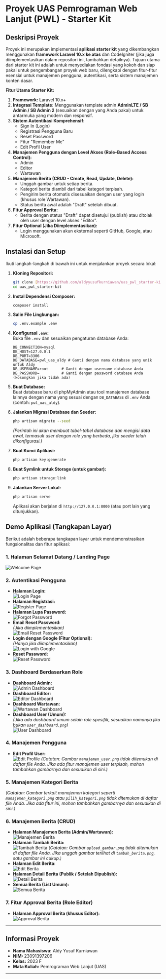 # Proyek UAS Pemrograman Web Lanjut (PWL) - Starter Kit

## Deskripsi Proyek

Proyek ini merupakan implementasi **aplikasi starter kit** yang dikembangkan menggunakan **framework Laravel 10.x ke atas** dan CodeIgniter (jika juga diimplementasikan dalam repositori ini, tambahkan detailnya). Tujuan utama dari starter kit ini adalah untuk menyediakan fondasi yang kokoh dan siap pakai untuk pengembangan proyek web baru, dilengkapi dengan fitur-fitur esensial untuk manajemen pengguna, autentikasi, serta sistem manajemen konten dasar.

**Fitur Utama Starter Kit:**

1.  **Framework:** Laravel 10.x+
2.  **Integrasi Template:** Menggunakan template admin **AdminLTE / SB Admin / SB Admin 2** (sesuaikan dengan yang Anda pakai) untuk antarmuka yang modern dan responsif.
3.  **Sistem Autentikasi Komprehensif:**
    * Sign In (Login)
    * Registrasi Pengguna Baru
    * Reset Password
    * Fitur "Remember Me"
    * Edit Profil User
4.  **Manajemen Pengguna dengan Level Akses (Role-Based Access Control):**
    * Admin
    * Editor
    * Wartawan
5.  **Manajemen Berita (CRUD - Create, Read, Update, Delete):**
    * Unggah gambar untuk setiap berita.
    * Kategori berita diambil dari tabel kategori terpisah.
    * Pengirim berita otomatis disesuaikan dengan user yang login (khusus role Wartawan).
    * Status berita awal adalah "Draft" setelah dibuat.
6.  **Fitur Approval Berita:**
    * Berita dengan status "Draft" dapat disetujui (publish) atau ditolak oleh user dengan level akses "Editor".
7.  **Fitur Optional (Jika Diimplementasikan):**
    * Login menggunakan akun eksternal seperti GitHub, Google, atau Microsoft.

## Instalasi dan Setup

Ikuti langkah-langkah di bawah ini untuk menjalankan proyek secara lokal:

1.  **Kloning Repositori:**

    ```bash
    git clone [https://github.com/aldyyusufkurniawan/uas_pwl_starter-kit.git](https://github.com/aldyyusufkurniawan/uas_pwl_starter-kit.git)
    cd uas_pwl_starter-kit
    ```
2.  **Instal Dependensi Composer:**

    ```bash
    composer install
    ```
3.  **Salin File Lingkungan:**

    ```bash
    cp .env.example .env
    ```
4.  **Konfigurasi `.env`:**\
    Buka file `.env` dan sesuaikan pengaturan database Anda:

    ```env
    DB_CONNECTION=mysql
    DB_HOST=127.0.0.1
    DB_PORT=3306
    DB_DATABASE=pwl_uas_aldy # Ganti dengan nama database yang unik untuk Aldy
    DB_USERNAME=root      # Ganti dengan username database Anda
    DB_PASSWORD=          # Ganti dengan password database Anda (kosongkan jika tidak ada)
    ```
5.  **Buat Database:**\
    Buat database baru di phpMyAdmin atau tool manajemen database lainnya dengan nama yang sesuai dengan `DB_DATABASE` di `.env` Anda (contoh: `pwl_uas_aldy`).
6.  **Jalankan Migrasi Database dan Seeder:**

    ```bash
    php artisan migrate --seed
    ```

    *(Perintah ini akan membuat tabel-tabel database dan mengisi data awal, termasuk user dengan role yang berbeda, jika seeder telah dikonfigurasi.)*
7.  **Buat Kunci Aplikasi:**

    ```bash
    php artisan key:generate
    ```
8.  **Buat Symlink untuk Storage (untuk gambar):**

    ```bash
    php artisan storage:link
    ```
9.  **Jalankan Server Lokal:**

    ```bash
    php artisan serve
    ```

    Aplikasi akan berjalan di `http://127.0.0.1:8000` (atau port lain yang ditunjukkan).

## Demo Aplikasi (Tangkapan Layar)

Berikut adalah beberapa tangkapan layar untuk mendemonstrasikan fungsionalitas dan fitur aplikasi:

### 1. Halaman Selamat Datang / Landing Page

![Welcome Page](screenshots/welcome_page.png)

### 2. Autentikasi Pengguna

* **Halaman Login:**\
    ![Login Page](screenshots/login_page.png)
* **Halaman Registrasi:**\
    ![Register Page](screenshots/register_page.png)
* **Halaman Lupa Password:**\
    ![Forgot Password](screenshots/forgot_password.png)
* **Email Reset Password:**\
    *(Jika diimplementasikan)*\
    ![Email Reset Password](screenshots/email_reset_password.png)
* **Login dengan Google (Fitur Optional):**\
    *(Hanya jika diimplementasikan)*\
    ![Login with Google](screenshots/login_with_google.png)
* **Reset Password:**\
    ![Reset Password](screenshots/reset_password.png)

### 3. Dashboard Berdasarkan Role

* **Dashboard Admin:**\
    ![Admin Dashboard](screenshots/admin_dashboard.png)
* **Dashboard Editor:**\
    ![Editor Dashboard](screenshots/editor_dashboard.png)
* **Dashboard Wartawan:**\
    ![Wartawan Dashboard](screenshots/dashboard_wartawan.png)
* **Dashboard User (Umum):**\
    *(Jika ada dashboard umum selain role spesifik, sesuaikan namanya jika bukan `user_dashboard.png`)*\
    ![User Dashboard](screenshots/user_dashboard.png)

### 4. Manajemen Pengguna

* **Edit Profil User:**\
    ![Edit Profile](screenshots/edit_profile.png)
    *(Catatan: Gambar `manajemen_user.png` tidak ditemukan di daftar file Anda. Jika ada fitur manajemen user terpisah, mohon tambahkan gambarnya dan sesuaikan di sini.)*

### 5. Manajemen Kategori Berita

*(Catatan: Gambar terkait manajemen kategori seperti `manajemen_kategori.png` atau `pilih_kategori.png` tidak ditemukan di daftar file Anda. Jika ada fitur ini, mohon tambahkan gambarnya dan sesuaikan di sini.)*

### 6. Manajemen Berita (CRUD)

* **Halaman Manajemen Berita (Admin/Wartawan):**\
    ![Manajemen Berita](screenshots/manajemen_berita.png)
* **Halaman Tambah Berita:**\
    ![Tambah Berita](screenshots/tambah_berita.png)
    *(Catatan: Gambar `upload_gambar.png` tidak ditemukan di daftar file Anda. Jika unggah gambar terlihat di `tambah_berita.png`, satu gambar ini cukup.)*
* **Halaman Edit Berita:**\
    ![Edit Berita](screenshots/edit_berita.png)
* **Halaman Detail Berita (Publik / Setelah Dipublish):**\
    ![Detail Berita](screenshots/detail_berita.png)
* **Semua Berita (List Umum):**\
    ![Semua Berita](screenshots/semua_berita.png)

### 7. Fitur Approval Berita (Role Editor)

* **Halaman Approval Berita (khusus Editor):**\
    ![Approval Berita](screenshots/approval_berita.png)

---

## Informasi Proyek

* **Nama Mahasiswa:** Aldy Yusuf Kurniawan
* **NIM:** 23091397206
* **Kelas:** 2023 F
* **Mata Kuliah:** Pemrograman Web Lanjut (UAS)

---
